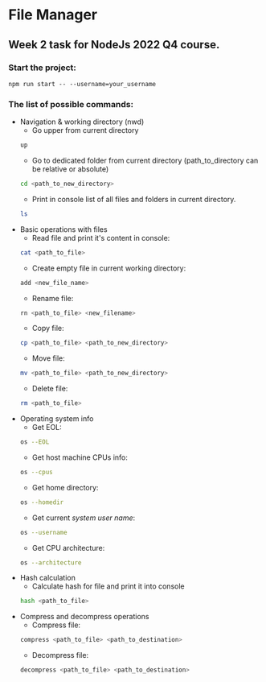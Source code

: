 # File Manager

## Week 2 task for NodeJs 2022 Q4 course.


### Start the project:
```
npm run start -- --username=your_username
```

### The list of possible commands:

- Navigation & working directory (nwd)
    - Go upper from current directory
    ```bash
    up
    ```
    - Go to dedicated folder from current directory (path_to_directory can be relative or absolute)
    ```bash
    cd <path_to_new_directory>
    ```
    - Print in console list of all files and folders in current directory.
    ```bash
    ls
    ```
- Basic operations with files
    - Read file and print it's content in console: 
    ```bash
    cat <path_to_file>
    ```
    - Create empty file in current working directory: 
    ```bash
    add <new_file_name>
    ```
    - Rename file: 
    ```bash
    rn <path_to_file> <new_filename>
    ```
    - Copy file: 
    ```bash
    cp <path_to_file> <path_to_new_directory>
    ```
    - Move file: 
    ```bash
    mv <path_to_file> <path_to_new_directory>
    ```
    - Delete file: 
    ```bash
    rm <path_to_file>
    ```
- Operating system info
    - Get EOL:
    ```bash
    os --EOL
    ```
    - Get host machine CPUs info:
    ```bash
    os --cpus
    ```
    - Get home directory:
    ```bash
    os --homedir
    ```
    - Get current *system user name*: 
    ```bash
    os --username
    ```
    - Get CPU architecture:
    ```bash
    os --architecture
    ```
- Hash calculation  
    - Calculate hash for file and print it into console  
    ```bash
    hash <path_to_file>
    ```
- Compress and decompress operations  
    - Compress file:
    ```bash
    compress <path_to_file> <path_to_destination>
    ```
    - Decompress file:
    ```bash
    decompress <path_to_file> <path_to_destination>
    ```  
